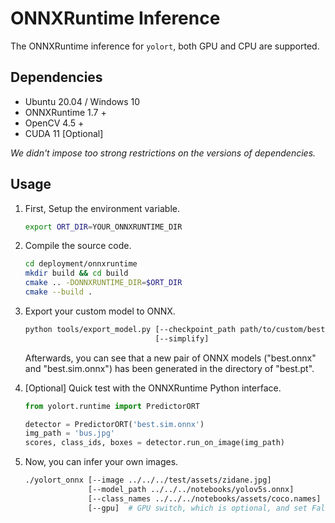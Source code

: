 # ONNXRuntime Inference

The ONNXRuntime inference for `yolort`, both GPU and CPU are supported.

## Dependencies

- Ubuntu 20.04 / Windows 10
- ONNXRuntime 1.7 +
- OpenCV 4.5 +
- CUDA 11 \[Optional\]

*We didn't impose too strong restrictions on the versions of dependencies.*

## Usage

1. First, Setup the environment variable.

   ```bash
   export ORT_DIR=YOUR_ONNXRUNTIME_DIR
   ```

1. Compile the source code.

   ```bash
   cd deployment/onnxruntime
   mkdir build && cd build
   cmake .. -DONNXRUNTIME_DIR=$ORT_DIR
   cmake --build .
   ```

1. Export your custom model to ONNX.

   ```bash
   python tools/export_model.py [--checkpoint_path path/to/custom/best.pt]
                                [--simplify]
   ```

   Afterwards, you can see that a new pair of ONNX models ("best.onnx" and "best.sim.onnx") has been generated in the directory of "best.pt".

1. \[Optional\] Quick test with the ONNXRuntime Python interface.

   ```python
   from yolort.runtime import PredictorORT

   detector = PredictorORT('best.sim.onnx')
   img_path = 'bus.jpg'
   scores, class_ids, boxes = detector.run_on_image(img_path)
   ```

1. Now, you can infer your own images.

   ```bash
   ./yolort_onnx [--image ../../../test/assets/zidane.jpg]
                 [--model_path ../../../notebooks/yolov5s.onnx]
                 [--class_names ../../../notebooks/assets/coco.names]
                 [--gpu]  # GPU switch, which is optional, and set False as default
   ```
